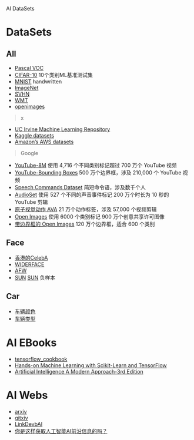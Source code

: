 
AI DataSets

# DataSets

## All

- [Pascal VOC](http://host.robots.ox.ac.uk/pascal/VOC/ )
- [CIFAR-10](http://www.cs.toronto.edu/~kriz/cifar.html) 10个类别ML基准测试集
- [MNIST](http://yann.lecun.com/exdb/mnist/)  handwritten
- [ImageNet](http://www.image-net.org)
- [SVHN](http://ufldl.stanford.edu/housenumbers/)
- [WMT ](http://www.statmt.org/wmt16/translation-task.html#download)
- [openimages](https://github.com/openimages/dataset)

>  x
- [UC Irvine Machine Learning Repository](http://archive.ics.uci.edu/ml/index.php)
- [Kaggle datasets](https://www.kaggle.com/datasets)
- [Amazon’s AWS datasets](http://aws.amazon.com/fr/datasets/)

> Google
- [YouTube-8M](https://research.google.com/youtube8m/) 使用 4,716 个不同类别标记超过 700 万个 YouTube 视频
- [YouTube-Bounding Boxes](https://research.googleblog.com/2017/02/advancing-research-on-video.html) 500 万个边界框，涉及 210,000 个 YouTube 视频
- [Speech Commands Dataset](https://research.googleblog.com/2017/08/launching-speech-commands-dataset.html) 简短命令语，涉及数千个人
- [AudioSet](https://research.googleblog.com/2017/03/announcing-audioset-dataset-for-audio.html) 使用 527 个不同的声音事件标记 200 万个时长为 10 秒的 YouTube 剪辑
- [原子视觉动作 AVA](https://research.googleblog.com/2017/10/announcing-ava-finely-labeled-video.html) 21 万个动作标签，涉及 57,000 个视频剪辑
- [Open Images](https://research.googleblog.com/2016/09/introducing-open-images-dataset.html) 使用 6000 个类别标记 900 万个创意共享许可图像
- [带边界框的 Open Images](https://research.googleblog.com/2017/07/an-update-to-open-images-now-with.html) 120 万个边界框，适合 600 个类别

## Face
- [香港的CelebA](http://mmlab.ie.cuhk.edu.hk/projects/CelebA.html)
- [WIDERFACE](http://mmlab.ie.cuhk.edu.hk/projects/WIDERFace/)
- [AFW](http://ibug.doc.ic.ac.uk/resources/facial-point-annotations/)
- [SUN](http://groups.csail.mit.edu/vision/SUN/)  [SUN](http://vision.princeton.edu/projects/2010/SUN/) 负样本

## Car
- [车辆颜色](http://mclab.eic.hust.edu.cn/~pchen/project.html )
- [车辆类型](http://iitlab.bit.edu.cn/mcislab/vehicledb/)


# AI EBooks
- [tensorflow_cookbook](https://github.com/nfmcclure/tensorflow_cookbook)
- [Hands-on Machine Learning with Scikit-Learn and TensorFlow](https://github.com/ageron/handson-ml)
- [Artificial Intelligence A Modern Approach-3rd Edition]()

# AI Webs

- [arxiv](https://arxiv.org)
- [gitxiv](http://www.gitxiv.com)
- [LinkDevbAI](https://github.com/skyseraph/Soft-Tools/blob/master/docs/LinkDevbAI.md)
- [你是这样获取人工智能AI前沿信息的吗？](https://zhuanlan.zhihu.com/p/21263408)
